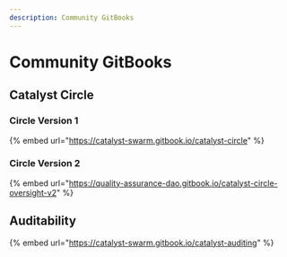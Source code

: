 ```yaml
---
description: Community GitBooks
---
```


# Community GitBooks

## Catalyst Circle

### Circle Version 1

{% embed url="https://catalyst-swarm.gitbook.io/catalyst-circle" %}

### Circle Version 2

{% embed url="https://quality-assurance-dao.gitbook.io/catalyst-circle-oversight-v2" %}

## Auditability

{% embed url="https://catalyst-swarm.gitbook.io/catalyst-auditing" %}
